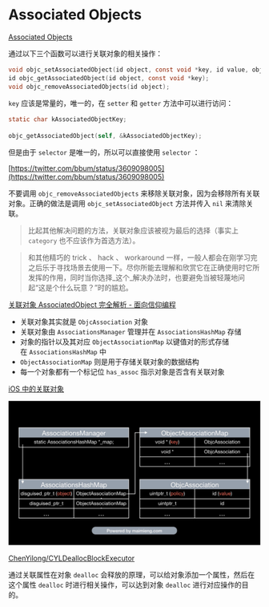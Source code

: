 # Associated Objects
[Associated Objects](https://nshipster.com/associated-objects/)

通过以下三个函数可以进行关联对象的相关操作：

```objectivec
void objc_setAssociatedObject(id object, const void *key, id value, objc_AssociationPolicy policy);
id objc_getAssociatedObject(id object, const void *key);
void objc_removeAssociatedObjects(id object);
```

`key` 应该是常量的，唯一的，在 `setter` 和 `getter` 方法中可以进行访问：

```objectivec
static char kAssociatedObjectKey;

objc_getAssociatedObject(self, &kAssociatedObjectKey);
```

但是由于 `selector` 是唯一的，所以可以直接使用 `selector` ：

[https://twitter.com/bbum/status/3609098005](https://twitter.com/bbum/status/3609098005)

不要调用 `objc_removeAssociatedObjects` 来移除关联对象，因为会移除所有关联对象。正确的做法是调用 `objc_setAssociatedObject` 方法并传入 `nil` 来清除关联。

> 比起其他解决问题的方法，关联对象应该被视为最后的选择（事实上 `category` 也不应该作为首选方法）。

> 和其他精巧的 trick 、 hack 、 workaround 一样，一般人都会在刚学习完之后乐于寻找场景去使用一下。尽你所能去理解和欣赏它在正确使用时它所发挥的作用，同时当你选择_这个_解决办法时，也要避免当被轻蔑地问起“这是个什么玩意？”时的尴尬。

[关联对象 AssociatedObject 完全解析 - 面向信仰编程](https://draveness.me/ao/)

- 关联对象其实就是 `ObjcAssociation` 对象
- 关联对象由 `AssociationsManager` 管理并在 `AssociationsHashMap` 存储
- 对象的指针以及其对应 `ObjectAssociationMap` 以键值对的形式存储在 `AssociationsHashMap` 中
- `ObjectAssociationMap` 则是用于存储关联对象的数据结构
- 每一个对象都有一个标记位 `has_assoc` 指示对象是否含有关联对象

[iOS 中的关联对象](https://kingcos.me/posts/2019/associated_objects_in_ios/)

![](media/16097232278502.jpg)

[ChenYilong/CYLDeallocBlockExecutor](https://github.com/ChenYilong/CYLDeallocBlockExecutor)

通过关联属性在对象 `dealloc` 会释放的原理，可以给对象添加一个属性，然后在这个属性 `dealloc` 时进行相关操作，可以达到对象 `dealloc` 进行对应操作的目的。